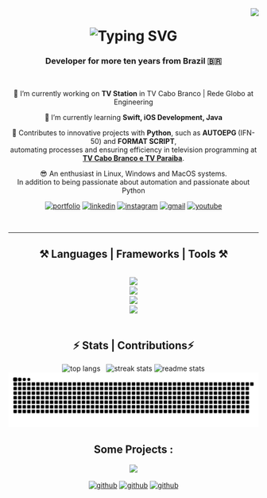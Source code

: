 <img align="right" src="https://visitor-badge.laobi.icu/badge?page_id=davidroberrt.visitor-badge" />

<h1 align="center">
<img src="http://readme-typing-svg.herokuapp.com?font=Righteous&weight=500&size=40&duration=3000&pause=1000&color=blue&center=true&vCenter=true&random=false&width=800&height=90&lines=Hello+Developers+%E2%98%95%EF%B8%8F;and+Recruiters%E2%80%A6+%F0%9F%94%8E;I%E2%80%99m+DAVID+ROBERT!++%F0%9F%9A%80;I+have+you+are+looking+for!;Contact+me!+%F0%9F%93%B2+%F0%9F%91%87%F0%9F%8F%BB" alt="Typing SVG" />
</h1>

<h3 align="center">Developer for more ten years from Brazil 🇧🇷</h3>

<br/>

<div align="center">
 
 🔭 I’m currently working on **TV Station** in TV Cabo Branco | Rede Globo at Engineering
 
 🌱 I’m currently learning **Swift, iOS Development, Java**
<p>🔧 Contributes to innovative projects with <strong>Python</strong>, such as <strong> AUTOEPG </strong> (IFN-50) and <strong>FORMAT SCRIPT</strong>, <br> automating processes and ensuring efficiency in television programming at <a href="https://www.globo.com" class="link"><strong>TV Cabo Branco e TV Paraiba</strong></a>.</p>

😎 An enthusiast in Linux, Windows and MacOS systems.<br>In addition to being passionate about automation and passionate about Python
<br/>

[![portfolio](https://img.shields.io/badge/my_portfolio-272727?style=for-the-badge&logo=ko-fi&logoColor=white)](https://github.com/davidroberrt/)
[![linkedin](https://img.shields.io/badge/linkedin-0A66C2?style=for-the-badge&logo=linkedin&logoColor=white)](https://www.linkedin.com/in/davidrobertt)
[![instagram](https://img.shields.io/badge/instagram-405DE6?style=for-the-badge&logo=instagram&logoColor=white)](https://instagram.com/davidroberrt)
[![gmail](https://img.shields.io/badge/gmail-red?style=for-the-badge&logo=gmail&logoColor=white)](mailto:davidrobert.info@gmail.com)
[![youtube](https://img.shields.io/badge/youtube-F9F9F9?style=for-the-badge&logo=youtube&logoColor=red)](https://youtu.be/kePxRO98lEY)

<br>

 <hr/>
 
<h2 align="center">⚒️ Languages | Frameworks | Tools ⚒️</h2>
<br/>
<div align="center">
    <img src="https://skillicons.dev/icons?i=swift,java,python,django,cpp,c,nodejs,ts,javascript,html,css,php,arduino,powershell,autocad" /><br>
    <img src="https://skillicons.dev/icons?i=github,git,gitlab,selenium,mysql,sqlite,firebase,figma,wordpress,bootstrap,qt,gtk,opencv" /><br>
    <img src="https://skillicons.dev/icons?i=docker,aws,gcp,apple,windows,linux,arch,debian,ubuntu,mint,vercel,md" /><br>
    <img src="https://skillicons.dev/icons?i=vscode,atom,sublime,pycharm,eclipse,opencv,idea,phpstorm,visualstudio,heroku,fastapi,flask" />
</div>
<br/>

<h2 align="center">⚡ Stats | Contributions⚡</h2>
<div align=center>
    <img width=210 src="https://github-readme-stats.vercel.app/api/top-langs/?username=davidroberrt&hide_progress=true&border_radius=10&theme=dark" alt="top langs" />   
    <img width=250 src="https://github-readme-streak-stats-salesp07.vercel.app?user=Davidroberrt&theme=white&hide_border=false&border_radius=10&date_format=j%2Fn%5B%2FY%5D&fire=00FF40&ring=FFFFFF&currStreakNum=04EB93&sideNums=FFFFFF&currStreakLabel=00FF9D&background=181818&stroke=00FF9D&sideLabels=FFFFFF&dates=00EB33)](https://git.io/streak-stats" alt="streak stats"/>
    <img width=235 src="https://github-readme-stats.vercel.app/api?username=davidroberrt&count_private=true&show_icons=true&theme=dark&rank_icon=github&border_radius=10" alt="readme stats" />
 <picture>
  <source
    media="(prefers-color-scheme: dark)"
    srcset="https://raw.githubusercontent.com/davidroberrt/davidroberrt/manual-run-output/only-svg/github-contribution-grid-snake-dark.svg"
  />
  <source
    media="(prefers-color-scheme: light)"
    srcset="https://raw.githubusercontent.com/davidroberrt/davidroberrt/manual-run-output/only-svg/github-contribution-grid-snake-dark.svg"
  />
  <img
    alt="github contribution grid snake animation"
    src="https://raw.githubusercontent.com/davidroberrt/davidroberrt/manual-run-output/only-svg/github-contribution-grid-snake-dark.svg"
  />
</picture>
 <h2 align="center">Some Projects :</h2>

</div>
<img width=500 src="https://github.com/davidroberrt/davidroberrt/assets/54132069/c2f49fb5-cbff-45c0-96be-b9a615d8d5a3"/>

[![github](https://img.shields.io/badge/Calculator_Nubank-272727?style=for-the-badge&logo=swift&logoColor=white)](https://github.com/davidroberrt/calculatorNubank)
[![github](https://img.shields.io/badge/Format_Script-272727?style=for-the-badge&logo=python&logoColor=white)](https://github.com/davidroberrt/GloboFormatScript-Python)
[![github](https://img.shields.io/badge/EasyIMC-272727?style=for-the-badge&logo=swift&logoColor=white)](https://github.com/davidroberrt/BMI-Calculator-IOS17)



